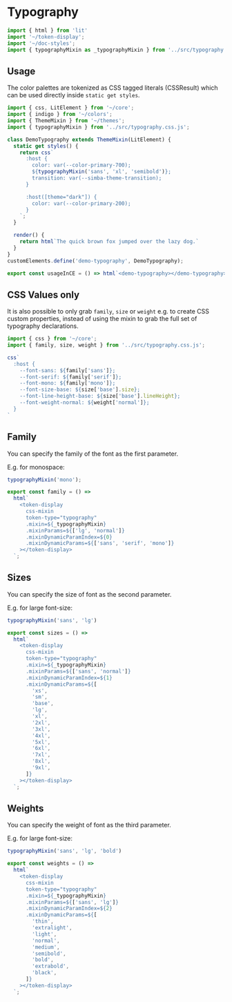 # Typography

```js script
import { html } from 'lit'
import '~/token-display';
import '~/doc-styles';
import { typographyMixin as _typographyMixin } from '../src/typography.css.js';
```

## Usage

The color palettes are tokenized as CSS tagged literals (CSSResult) which can be used directly inside `static get styles`.

```js preview-story
import { css, LitElement } from '~/core';
import { indigo } from '~/colors';
import { ThemeMixin } from '~/themes';
import { typographyMixin } from '../src/typography.css.js';

class DemoTypography extends ThemeMixin(LitElement) { 
  static get styles() {
    return css`
      :host {
        color: var(--color-primary-700);
        ${typographyMixin('sans', 'xl', 'semibold')};
        transition: var(--simba-theme-transition);
      }

      :host([theme="dark"]) {
        color: var(--color-primary-200);
      }
    `;
  }

  render() {
    return html`The quick brown fox jumped over the lazy dog.`
  }
}
customElements.define('demo-typography', DemoTypography);

export const usageInCE = () => html`<demo-typography></demo-typography>`;
```

## CSS Values only

It is also possible to only grab `family`, `size` or `weight` e.g. to create CSS custom properties,
instead of using the mixin to grab the full set of typography declarations.

```js
import { css } from '~/core';
import { family, size, weight } from '../src/typography.css.js';

css`
  :host {
    --font-sans: ${family['sans']};
    --font-serif: ${family['serif']};
    --font-mono: ${family['mono']};
    --font-size-base: ${size['base'].size};
    --font-line-height-base: ${size['base'].lineHeight};
    --font-weight-normal: ${weight['normal']};
  }
`
```

## Family

You can specify the family of the font as the first parameter.

E.g. for monospace:

```js
typographyMixin('mono');
```

```js story
export const family = () =>
  html`
    <token-display 
      css-mixin
      token-type="typography"
      .mixin=${_typographyMixin}
      .mixinParams=${['lg', 'normal']}
      .mixinDynamicParamIndex=${0}
      .mixinDynamicParams=${['sans', 'serif', 'mono']}
    ></token-display>
  `;
```

## Sizes

You can specify the size of font as the second parameter.

E.g. for large font-size:

```js
typographyMixin('sans', 'lg')
```

```js story
export const sizes = () =>
  html`
    <token-display 
      css-mixin
      token-type="typography"
      .mixin=${_typographyMixin}
      .mixinParams=${['sans', 'normal']}
      .mixinDynamicParamIndex=${1}
      .mixinDynamicParams=${[
        'xs',
        'sm',
        'base',
        'lg',
        'xl',
        '2xl',
        '3xl',
        '4xl',
        '5xl',
        '6xl',
        '7xl',
        '8xl',
        '9xl',
      ]}
    ></token-display>
  `;
```

## Weights

You can specify the weight of font as the third parameter.

E.g. for large font-size:

```js
typographyMixin('sans', 'lg', 'bold')
```

```js story
export const weights = () =>
  html`
    <token-display 
      css-mixin
      token-type="typography"
      .mixin=${_typographyMixin}
      .mixinParams=${['sans', 'lg']}
      .mixinDynamicParamIndex=${2}
      .mixinDynamicParams=${[
        'thin',
        'extralight',
        'light',
        'normal',
        'medium',
        'semibold',
        'bold',
        'extrabold',
        'black', 
      ]}
    ></token-display>
  `;
```
